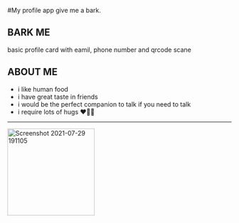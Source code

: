 #My  profile app give me a bark.



## BARK ME 

basic profile card with eamil, phone number and qrcode scane

## ABOUT ME
- i like human food
- i have great taste in friends
- i would be the perfect companion to talk if you need to talk
- i require lots of hugs ❤💚💛


_______________________________________________________________________________________________________________________________________________________________________

<img width="196" alt="Screenshot 2021-07-29 191105" src="https://user-images.githubusercontent.com/40341079/127580962-cce9770e-c128-4242-9f10-de3028ff9928.png">

